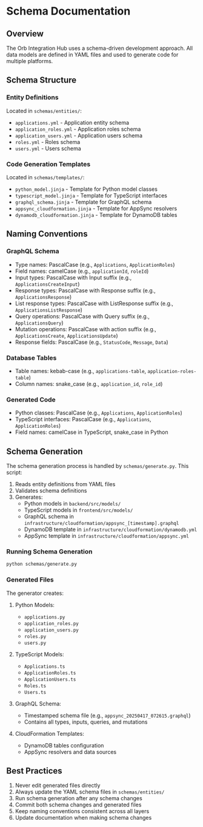# Schema Documentation

## Overview

The Orb Integration Hub uses a schema-driven development approach. All data models are defined in YAML files and used to generate code for multiple platforms.

## Schema Structure

### Entity Definitions
Located in `schemas/entities/`:

- `applications.yml` - Application entity schema
- `application_roles.yml` - Application roles schema
- `application_users.yml` - Application users schema
- `roles.yml` - Roles schema
- `users.yml` - Users schema

### Code Generation Templates
Located in `schemas/templates/`:

- `python_model.jinja` - Template for Python model classes
- `typescript_model.jinja` - Template for TypeScript interfaces
- `graphql_schema.jinja` - Template for GraphQL schema
- `appsync_cloudformation.jinja` - Template for AppSync resolvers
- `dynamodb_cloudformation.jinja` - Template for DynamoDB tables

## Naming Conventions

### GraphQL Schema
- Type names: PascalCase (e.g., `Applications`, `ApplicationRoles`)
- Field names: camelCase (e.g., `applicationId`, `roleId`)
- Input types: PascalCase with Input suffix (e.g., `ApplicationsCreateInput`)
- Response types: PascalCase with Response suffix (e.g., `ApplicationsResponse`)
- List response types: PascalCase with ListResponse suffix (e.g., `ApplicationsListResponse`)
- Query operations: PascalCase with Query suffix (e.g., `ApplicationsQuery`)
- Mutation operations: PascalCase with action suffix (e.g., `ApplicationsCreate`, `ApplicationsUpdate`)
- Response fields: PascalCase (e.g., `StatusCode`, `Message`, `Data`)

### Database Tables
- Table names: kebab-case (e.g., `applications-table`, `application-roles-table`)
- Column names: snake_case (e.g., `application_id`, `role_id`)

### Generated Code
- Python classes: PascalCase (e.g., `Applications`, `ApplicationRoles`)
- TypeScript interfaces: PascalCase (e.g., `Applications`, `ApplicationRoles`)
- Field names: camelCase in TypeScript, snake_case in Python

## Schema Generation

The schema generation process is handled by `schemas/generate.py`. This script:

1. Reads entity definitions from YAML files
2. Validates schema definitions
3. Generates:
   - Python models in `backend/src/models/`
   - TypeScript models in `frontend/src/models/`
   - GraphQL schema in `infrastructure/cloudformation/appsync_[timestamp].graphql`
   - DynamoDB template in `infrastructure/cloudformation/dynamodb.yml`
   - AppSync template in `infrastructure/cloudformation/appsync.yml`

### Running Schema Generation

```bash
python schemas/generate.py
```

### Generated Files

The generator creates:

1. Python Models:
   - `applications.py`
   - `application_roles.py`
   - `application_users.py`
   - `roles.py`
   - `users.py`

2. TypeScript Models:
   - `Applications.ts`
   - `ApplicationRoles.ts`
   - `ApplicationUsers.ts`
   - `Roles.ts`
   - `Users.ts`

3. GraphQL Schema:
   - Timestamped schema file (e.g., `appsync_20250417_072615.graphql`)
   - Contains all types, inputs, queries, and mutations

4. CloudFormation Templates:
   - DynamoDB tables configuration
   - AppSync resolvers and data sources

## Best Practices

1. Never edit generated files directly
2. Always update the YAML schema files in `schemas/entities/`
3. Run schema generation after any schema changes
4. Commit both schema changes and generated files
5. Keep naming conventions consistent across all layers
6. Update documentation when making schema changes 